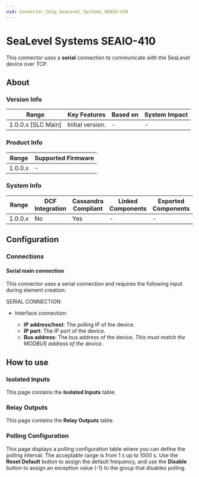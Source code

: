 ```yaml
---
uid: Connector_help_SeaLevel_Systems_SEAIO-410
---
```


# SeaLevel Systems SEAIO-410

This connector uses a **serial** connection to communicate with the SeaLevel device over TCP.

## About

### Version Info

| Range                | Key Features     | Based on     | System Impact     |
|----------------------|------------------|--------------|-------------------|
| 1.0.0.x \[SLC Main\] | Initial version. | \-           | \-                |

### Product Info

| Range     | Supported Firmware     |
|-----------|------------------------|
| 1.0.0.x   | \-                     |

### System Info

| Range     | DCF Integration     | Cassandra Compliant     | Linked Components     | Exported Components     |
|-----------|---------------------|-------------------------|-----------------------|-------------------------|
| 1.0.0.x   | No                  | Yes                     | \-                    | \-                      |

## Configuration

### Connections

#### Serial main connection

This connector uses a serial connection and requires the following input during element creation:

SERIAL CONNECTION:

- Interface connection:

  - **IP address/host**: The polling IP of the device.
  - **IP port**: The IP port of the device.
  - **Bus address**: The bus address of the device. *This must match the MODBUS address of the device.*

## How to use

### Isolated Inputs

This page contains the **Isolated Inputs** table.

### Relay Outputs

This page contains the **Relay Outputs** table.

### Polling Configuration

This page displays a polling configuration table where you can define the polling interval. The acceptable range is from 1 s up to 1000 s. Use the **Reset Default** button to assign the default frequency, and use the **Disable** button to assign an exception value (-1) to the group that disables polling.
